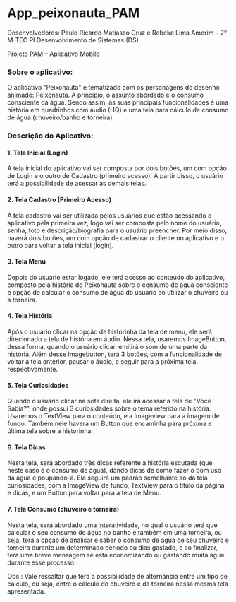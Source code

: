 # App_peixonauta_PAM
Desenvolvedores: Paulo Ricardo Matiasso Cruz e Rebeka Lima Amorim – 2° M-TEC PI Desenvolvimento de Sistemas (DS)

Projeto PAM – Aplicativo Mobile

### Sobre o aplicativo:

O aplicativo "Peixonauta" é tematizado com os personagens do desenho animado: Peixonauta. A princípio, o assunto abordado é o consumo consciente da água. Sendo assim, as suas principais funcionalidades é uma história em quadrinhos com áudio (HQ) e uma tela para cálculo de consumo de água (chuveiro/banho e torneira).

### Descrição do Aplicativo:
#### 1. Tela Inicial (Login)
A tela inicial do aplicativo vai ser composta por dois botões, um com opção de Login e o outro de Cadastro (primeiro acesso). A partir disso, o usuário terá a possibilidade de acessar as demais telas.

#### 2. Tela Cadastro (Primeiro Acesso)
A tela cadastro vai ser utilizada pelos usuários que estão acessando o aplicativo pela primeira vez, logo vai ser composta pelo nome do usuário, senha, foto e descrição/biografia para o usuário preencher. Por meio disso, haverá dois botões, um com opção de cadastrar o cliente no aplicativo e o outro para voltar a tela inicial (login).

#### 3. Tela Menu
Depois do usuário estar logado, ele terá acesso ao conteúdo do aplicativo, composto pela história do Peixonauta sobre o consumo de água consciente e opção de calcular o consumo de água do usuário ao utilizar o chuveiro ou a torneira.

#### 4. Tela História
Após o usuário clicar na opção de historinha da tela de menu, ele será direcionado a tela de história em áudio. Nessa tela, usaremos ImageButton, dessa forma, quando o usuário clicar, emitirá o som de uma parte da história. Além desse Imagebutton, terá 3 botões, com a funcionalidade de voltar a tela anterior, pausar o áudio, e seguir para a próxima tela, respectivamente.

#### 5. Tela Curiosidades
Quando o usuário clicar na seta direita, ele irá acessar a tela de "Você Sabia?", onde possui 3 curiosidades sobre o tema referido na história. Usaremos o TextView para o conteúdo, e a Imageview para a imagem de fundo. Também nele haverá um Button que encaminha para próxima e última tela sobre a historinha.

#### 6. Tela Dicas
Nesta tela, será abordado três dicas referente a história escutada (que neste caso é o consumo de água), dando dicas de como fazer o bom uso da água e poupando-a. Ela seguirá um padrão semelhante ao da tela curiosidades, com a ImageView de fundo, TextView para o título da página e dicas, e um Button para voltar para a tela de Menu.
 
#### 7. Tela Consumo (chuveiro e torneira)
Nesta tela, será abordado uma interatividade, no qual o usuário terá que calcular o seu consumo de água no banho e também em uma torneira, ou seja, terá a opção de analisar e saber o consumo de água de seu chuveiro e torneira durante um determinado período ou dias gastado, e ao finalizar, terá uma breve mensagem se está economizando ou gastando muita água durante esse processo.

Obs.: Vale ressaltar que terá a possibilidade de alternância entre um tipo de cálculo, ou seja, entre o cálculo do chuveiro e da torneira nessa mesma tela apresentada.
